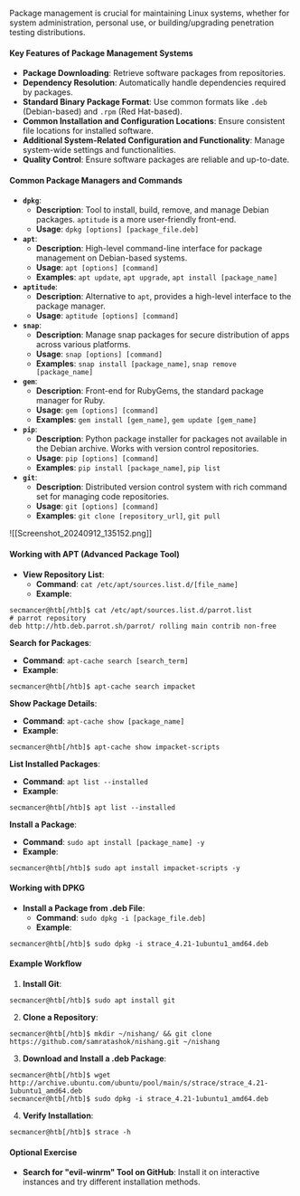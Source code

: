 Package management is crucial for maintaining Linux systems, whether for system administration, personal use, or building/upgrading penetration testing distributions.

#### Key Features of Package Management Systems
- **Package Downloading**: Retrieve software packages from repositories.
- **Dependency Resolution**: Automatically handle dependencies required by packages.
- **Standard Binary Package Format**: Use common formats like `.deb` (Debian-based) and `.rpm` (Red Hat-based).
- **Common Installation and Configuration Locations**: Ensure consistent file locations for installed software.
- **Additional System-Related Configuration and Functionality**: Manage system-wide settings and functionalities.
- **Quality Control**: Ensure software packages are reliable and up-to-date.

#### Common Package Managers and Commands
- **`dpkg`**:
    - **Description**: Tool to install, build, remove, and manage Debian packages. `aptitude` is a more user-friendly front-end.
    - **Usage**: `dpkg [options] [package_file.deb]`
- **`apt`**:
    - **Description**: High-level command-line interface for package management on Debian-based systems.
    - **Usage**: `apt [options] [command]`
    - **Examples**: `apt update`, `apt upgrade`, `apt install [package_name]`
- **`aptitude`**:
    - **Description**: Alternative to `apt`, provides a high-level interface to the package manager.
    - **Usage**: `aptitude [options] [command]`
- **`snap`**:
    - **Description**: Manage snap packages for secure distribution of apps across various platforms.
    - **Usage**: `snap [options] [command]`
    - **Examples**: `snap install [package_name]`, `snap remove [package_name]`
- **`gem`**:
    - **Description**: Front-end for RubyGems, the standard package manager for Ruby.
    - **Usage**: `gem [options] [command]`
    - **Examples**: `gem install [gem_name]`, `gem update [gem_name]`
- **`pip`**:
    - **Description**: Python package installer for packages not available in the Debian archive. Works with version control repositories.
    - **Usage**: `pip [options] [command]`
    - **Examples**: `pip install [package_name]`, `pip list`
- **`git`**:
    - **Description**: Distributed version control system with rich command set for managing code repositories.
    - **Usage**: `git [options] [command]`
    - **Examples**: `git clone [repository_url]`, `git pull`

![[Screenshot_20240912_135152.png]]

#### Working with APT (Advanced Package Tool)
- **View Repository List**:
    - **Command**: `cat /etc/apt/sources.list.d/[file_name]`
    - **Example**:
```
secmancer@htb[/htb]$ cat /etc/apt/sources.list.d/parrot.list
# parrot repository
deb http://htb.deb.parrot.sh/parrot/ rolling main contrib non-free
```


**Search for Packages**:
- **Command**: `apt-cache search [search_term]`
- **Example**:
```
secmancer@htb[/htb]$ apt-cache search impacket
```

**Show Package Details**:
- **Command**: `apt-cache show [package_name]`
- **Example**:
```
secmancer@htb[/htb]$ apt-cache show impacket-scripts
```

**List Installed Packages**:
- **Command**: `apt list --installed`
- **Example**:
```
secmancer@htb[/htb]$ apt list --installed
```

**Install a Package**:
- **Command**: `sudo apt install [package_name] -y`
- **Example**:
```
secmancer@htb[/htb]$ sudo apt install impacket-scripts -y
```


#### Working with DPKG
- **Install a Package from .deb File**:
    - **Command**: `sudo dpkg -i [package_file.deb]`
    - **Example**:
```
secmancer@htb[/htb]$ sudo dpkg -i strace_4.21-1ubuntu1_amd64.deb
```

#### Example Workflow
1. **Install Git**:
```
secmancer@htb[/htb]$ sudo apt install git
```
2. **Clone a Repository**:
```
secmancer@htb[/htb]$ mkdir ~/nishang/ && git clone https://github.com/samratashok/nishang.git ~/nishang
```
3. **Download and Install a .deb Package**:
```
secmancer@htb[/htb]$ wget http://archive.ubuntu.com/ubuntu/pool/main/s/strace/strace_4.21-1ubuntu1_amd64.deb
secmancer@htb[/htb]$ sudo dpkg -i strace_4.21-1ubuntu1_amd64.deb
```
4. **Verify Installation**:
```
secmancer@htb[/htb]$ strace -h
```


#### Optional Exercise
- **Search for "evil-winrm" Tool on GitHub**: Install it on interactive instances and try different installation methods.
